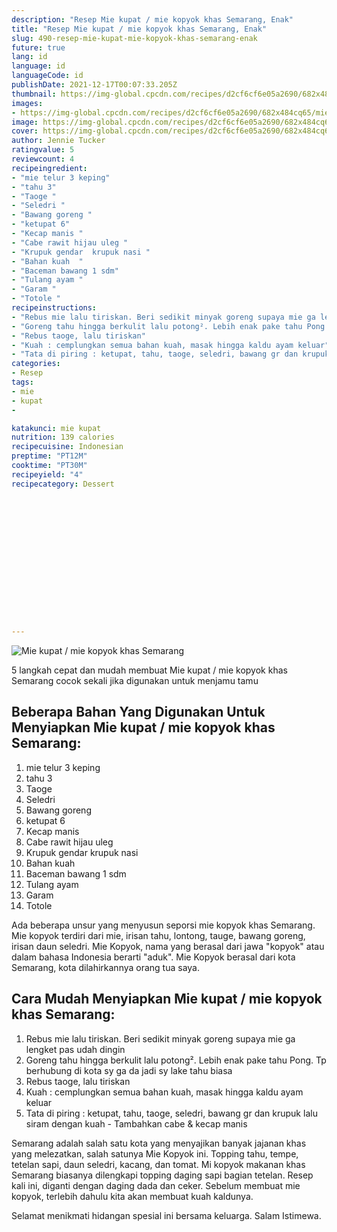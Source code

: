 ```yaml
---
description: "Resep Mie kupat / mie kopyok khas Semarang, Enak"
title: "Resep Mie kupat / mie kopyok khas Semarang, Enak"
slug: 490-resep-mie-kupat-mie-kopyok-khas-semarang-enak
future: true
lang: id
language: id
languageCode: id
publishDate: 2021-12-17T00:07:33.205Z 
thumbnail: https://img-global.cpcdn.com/recipes/d2cf6cf6e05a2690/682x484cq65/mie-kupat-mie-kopyok-khas-semarang-foto-resep-utama.png
images:
- https://img-global.cpcdn.com/recipes/d2cf6cf6e05a2690/682x484cq65/mie-kupat-mie-kopyok-khas-semarang-foto-resep-utama.png
image: https://img-global.cpcdn.com/recipes/d2cf6cf6e05a2690/682x484cq65/mie-kupat-mie-kopyok-khas-semarang-foto-resep-utama.png
cover: https://img-global.cpcdn.com/recipes/d2cf6cf6e05a2690/682x484cq65/mie-kupat-mie-kopyok-khas-semarang-foto-resep-utama.png
author: Jennie Tucker
ratingvalue: 5
reviewcount: 4
recipeingredient:
- "mie telur 3 keping"
- "tahu 3"
- "Taoge "
- "Seledri "
- "Bawang goreng "
- "ketupat 6"
- "Kecap manis "
- "Cabe rawit hijau uleg "
- "Krupuk gendar  krupuk nasi "
- "Bahan kuah  "
- "Baceman bawang 1 sdm"
- "Tulang ayam "
- "Garam "
- "Totole "
recipeinstructions:
- "Rebus mie lalu tiriskan. Beri sedikit minyak goreng supaya mie ga lengket pas udah dingin"
- "Goreng tahu hingga berkulit lalu potong². Lebih enak pake tahu Pong. Tp berhubung di kota sy ga da jadi sy lake tahu biasa"
- "Rebus taoge, lalu tiriskan"
- "Kuah : cemplungkan semua bahan kuah, masak hingga kaldu ayam keluar"
- "Tata di piring : ketupat, tahu, taoge, seledri, bawang gr dan krupuk lalu siram dengan kuah  Tambahkan cabe &amp; kecap manis"
categories:
- Resep
tags:
- mie
- kupat
- 

katakunci: mie kupat  
nutrition: 139 calories
recipecuisine: Indonesian
preptime: "PT12M"
cooktime: "PT30M"
recipeyield: "4"
recipecategory: Dessert


     
    
    
    
    
    
    
    
    
    
    
      
    
---
```



![Mie kupat / mie kopyok khas Semarang](https://img-global.cpcdn.com/recipes/d2cf6cf6e05a2690/682x484cq65/mie-kupat-mie-kopyok-khas-semarang-foto-resep-utama.png)

5 langkah cepat dan mudah membuat  Mie kupat / mie kopyok khas Semarang cocok sekali jika digunakan untuk menjamu tamu

<!--inarticleads1-->

## Beberapa Bahan Yang Digunakan Untuk Menyiapkan Mie kupat / mie kopyok khas Semarang:

1. mie telur 3 keping
1. tahu 3
1. Taoge 
1. Seledri 
1. Bawang goreng 
1. ketupat 6
1. Kecap manis 
1. Cabe rawit hijau uleg 
1. Krupuk gendar  krupuk nasi 
1. Bahan kuah  
1. Baceman bawang 1 sdm
1. Tulang ayam 
1. Garam 
1. Totole 

Ada beberapa unsur yang menyusun seporsi mie kopyok khas Semarang. Mie kopyok terdiri dari mie, irisan tahu, lontong, tauge, bawang goreng, irisan daun seledri. Mie Kopyok, nama yang berasal dari jawa &#34;kopyok&#34; atau dalam bahasa Indonesia berarti &#34;aduk&#34;. Mie Kopyok berasal dari kota Semarang, kota dilahirkannya orang tua saya. 

<!--inarticleads2-->

## Cara Mudah Menyiapkan Mie kupat / mie kopyok khas Semarang:

1. Rebus mie lalu tiriskan. Beri sedikit minyak goreng supaya mie ga lengket pas udah dingin
1. Goreng tahu hingga berkulit lalu potong². Lebih enak pake tahu Pong. Tp berhubung di kota sy ga da jadi sy lake tahu biasa
1. Rebus taoge, lalu tiriskan
1. Kuah : cemplungkan semua bahan kuah, masak hingga kaldu ayam keluar
1. Tata di piring : ketupat, tahu, taoge, seledri, bawang gr dan krupuk lalu siram dengan kuah  - Tambahkan cabe &amp; kecap manis


Semarang adalah salah satu kota yang menyajikan banyak jajanan khas yang melezatkan, salah satunya Mie Kopyok ini. Topping tahu, tempe, tetelan sapi, daun seledri, kacang, dan tomat. Mi kopyok makanan khas Semarang biasanya dilengkapi topping daging sapi bagian tetelan. Resep kali ini, diganti dengan daging dada dan ceker. Sebelum membuat mie kopyok, terlebih dahulu kita akan membuat kuah kaldunya. 

Selamat menikmati hidangan spesial ini bersama keluarga. Salam Istimewa.
